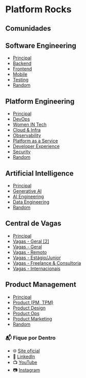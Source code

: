# Platform Rocks

## Comunidades

## Software Engineering
- [Principal](https://go.platform.rocks/c/software-engineering/principal)
- [Backend](https://go.platform.rocks/c/software-engineering/backend)
- [Frontend](https://go.platform.rocks/c/software-engineering/frontend)
- [Mobile](https://go.platform.rocks/c/software-engineering/mobile)
- [Testing](https://go.platform.rocks/c/software-engineering/testing)
- [Random](https://go.platform.rocks/c/software-engineering/random)

## Platform Engineering
- [Principal](https://go.platform.rocks/c/platform-engineering/principal)
- [DevOps](https://go.platform.rocks/c/platform-engineering/devops)
- [Women IN Tech](https://go.platform.rocks/c/platform-engineering/women-in-tech)
- [Cloud & Infra](https://go.platform.rocks/c/platform-engineering/cloud-infra)
- [Observability](https://go.platform.rocks/c/platform-engineering/observability)
- [Platform as a Service](https://go.platform.rocks/c/platform-engineering/platform-as-a-service)
- [Developer Experience](https://go.platform.rocks/c/platform-engineering/developer-experience)
- [Security](https://go.platform.rocks/c/platform-engineering/security)
- [Random](https://go.platform.rocks/c/platform-engineering/random)

## Artificial Intelligence
- [Principal](https://go.platform.rocks/c/artificial-intelligence/principal)
- [Generative AI](https://go.platform.rocks/c/artificial-intelligence/generative-ai)
- [AI Engineering](https://go.platform.rocks/c/artificial-intelligence/ai-engineering)
- [Data Engineering](https://go.platform.rocks/c/artificial-intelligence/data-engineering)
- [Random](https://go.platform.rocks/c/artificial-intelligence/random)

## Central de Vagas
- [Principal](https://go.platform.rocks/c/central-de-vagas/principal)
- [Vagas - Geral [2]](https://go.platform.rocks/c/central-de-vagas/vagas-geral-2)
- [Vagas - Geral](https://go.platform.rocks/c/central-de-vagas/vagas-geral)
- [Vagas - Remoto](https://go.platform.rocks/c/central-de-vagas/vagas-remoto)
- [Vagas - Estágio/Junior](https://go.platform.rocks/c/central-de-vagas/vagas-estágiojunior)
- [Vagas - Freelance & Consultoria](https://go.platform.rocks/c/central-de-vagas/vagas-freelance-consultoria)
- [Vagas - Internacionais](https://go.platform.rocks/c/central-de-vagas/vagas-internacionais)

## Product Management
- [Principal](https://go.platform.rocks/c/product-management/principal)
- [Product (PM, TPM)](https://go.platform.rocks/c/product-management/product-pm-tpm)
- [Product Design](https://go.platform.rocks/c/product-management/product-design)
- [Product Ops](https://go.platform.rocks/c/product-management/product-ops)
- [Product Marketing](https://go.platform.rocks/c/product-management/product-marketing)
- [Random](https://go.platform.rocks/c/product-management/random)

### 📬 Fique por Dentro

- 🌐 [Site oficial](https://platform.rocks)
- 💼 [LinkedIn](https://plat.fm/linkedin)
- 📺 [YouTube](https://plat.fm/youtube)  
- 📷 [Instagram](https://plat.fm/instagram)


